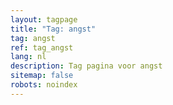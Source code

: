 ```yaml
---
layout: tagpage
title: "Tag: angst"
tag: angst
ref: tag_angst
lang: nl
description: Tag pagina voor angst
sitemap: false
robots: noindex
---
```


